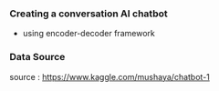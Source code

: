 ### Creating a conversation AI chatbot
- using encoder-decoder framework

### Data Source 

source : https://www.kaggle.com/mushaya/chatbot-1
